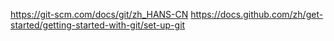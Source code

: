 https://git-scm.com/docs/git/zh_HANS-CN
https://docs.github.com/zh/get-started/getting-started-with-git/set-up-git